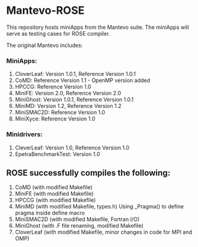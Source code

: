 Mantevo-ROSE
============
This repository hosts miniApps from the Mantevo suite.  The miniApps will serve as testing cases for ROSE compiler.

The original Mantevo includes:
### MiniApps:
1. CloverLeaf: Version 1.0.1, Reference Version 1.0.1
2. CoMD: Reference Version 1.1 - OpenMP version added
3. HPCCG: Reference Version 1.0
4. MiniFE: Version 2.0, Reference Version 2.0
5. MiniGhost: Version 1.0.1, Reference Version 1.0.1
6. MiniMD: Version 1.2, Reference Version 1.2
7. MiniSMAC2D: Reference Version 1.0
8. MiniXyce: Reference Version 1.0

### Minidrivers:
1. CleverLeaf: Version 1.0, Reference Version 1.0
2. EpetraBenchmarkTest: Version 1.0

## ROSE successfully compiles the following:
1. CoMD (with modified Makefile)
2. MiniFE (with modified Makefile)
3. HPCCG (with modified Makefile)
4. MiniMD (with modified Makefile, types.h)
   Using _Pragma() to define pragma inside define macro
5. MiniSMAC2D (with modified Makefile, Fortran I/O)
6. MiniGhost (with .F file renaming, modified Makefile)
7. CloverLeaf (with modified Makefile, minor changes in code for MPI and OMP)
